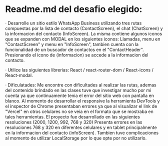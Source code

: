 # Readme.md del desafio elegido:

· Desarrolle un sitio estilo WhatsApp Business utilizando tres rutas compuestas por la lista de contacto (ContactScreen), el chat (ChatScreen) y la informacion del contacto (InfoScreen). La misma contiene algunos iconos que se expanden con MODAL en los siguientes iconos: Llamadas, menu en "ContactScreen" y menu en "InfoScreen", tambien cuenta con la funcionalidad de un buscador de contactos en el "ContactHeader". Presionando el icono de (informacion) se accede a la informacion del contacto.


· Utilice las siguientes librerias: React / react-router-dom / React-icons / React-modal.

· Dificulatades: Me encontre con dificultades al realizar las rutas, ademas del contenido brindado en las clases tuve que investigar mucho por mi cuenta ya que continuamente tenia el error del sitio web con pantalla en blanco. Al momento de desarrollar el responsive la herramienta DevTools y el inspector de Chrome presentaban errores ya que al visualizar el link de "Vercel" en otros celulares no se veia en el formato que se mostraba en tales herramientas. El proyecto fue desarrollado en las siguientes resoluciones (2000, 1200, 992, 768 y 320) Presenta errores en las resoluciones 768 y 320 en diferentes celulares y en tablet principalmente en la informacion del contacto (infoScreen). Tambien tuve complicaciones al momento de utilizar LocalStorage por lo que opte por no utilizarlo.